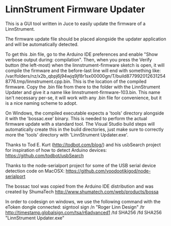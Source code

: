 LinnStrument Firmware Updater
=============================

This is a GUI tool written in Juce to easily update the firmware of a LinnStrument.

The firmware update file should be placed alongside the updater application and will be automatically detected. 

To get this .bin file, go to the Arduino IDE preferences and enable "Show verbose output during: compilation". Then, when you press the Verify button (the left-most) when the linnstrument-firmware sketch is open, it will compile the firmware and the before-last line will end with something like: /var/folders/nz/x2b_qbpj6j94wjq9jf8r1sx00000gn/T/build8779920126312548776.tmp/linnstrument.cpp.bin. This is the location of the compiled firmware. Copy the .bin file from there to the folder with the LinnStrument Updater and give it a name like linnstrument-firmware-103.bin. This name isn't necessary per-se, it will work with any .bin file for convenience, but it is a nice naming scheme to adopt.

On Windows, the compiled executable expects a 'tools' directory alongside it with the 'bossac.exe' binary. This is needed to perform the actual firmware update with a standard tool. The Visual Studio build steps will automatically create this in the build directories, just make sure to correctly more the 'tools' directory with 'LinnStrument Updater.exe'.

Thanks to Tod E. Kurt (http://todbot.com/blog/) and his usbSearch project for inspiration of how to detect Arduino devices: https://github.com/todbot/usbSearch

Thanks to the node-serialport project for some of the USB serial device detection code on MacOSX: https://github.com/voodootikigod/node-serialport

The bossac tool was copied from the Arduino IDE distribution and was created by ShumaTech http://www.shumatech.com/web/products/bossa

In order to codesign on windows, we use the following command with the eToken dongle connected:
signtool sign /n "Roger Linn Design" /tr http://timestamp.globalsign.com/tsa/r6advanced1 /td SHA256 /fd SHA256 "LinnStrument Updater.exe"